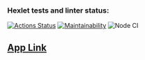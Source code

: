 ### Hexlet tests and linter status:
[![Actions Status](https://github.com/kristinakazlovskaya/frontend-project-lvl3/workflows/hexlet-check/badge.svg)](https://github.com/kristinakazlovskaya/frontend-project-lvl3/actions)
[![Maintainability](https://api.codeclimate.com/v1/badges/25e0ffeb11aa2a1edaaf/maintainability)](https://codeclimate.com/github/kristinakazlovskaya/frontend-project-lvl3/maintainability)
![Node CI](https://github.com/kristinakazlovskaya/frontend-project-lvl3/actions/workflows/check.yml/badge.svg)

## [App Link](https://frontend-project-lvl3-ashen-eight.vercel.app/)